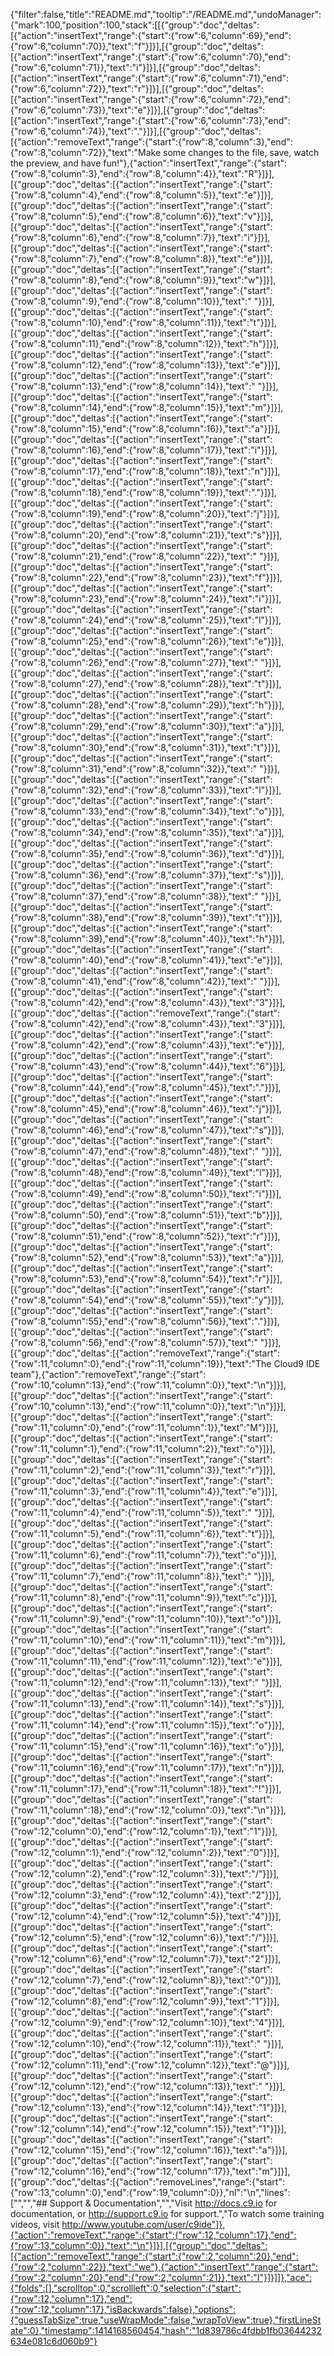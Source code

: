 {"filter":false,"title":"README.md","tooltip":"/README.md","undoManager":{"mark":100,"position":100,"stack":[[{"group":"doc","deltas":[{"action":"insertText","range":{"start":{"row":6,"column":69},"end":{"row":6,"column":70}},"text":"f"}]}],[{"group":"doc","deltas":[{"action":"insertText","range":{"start":{"row":6,"column":70},"end":{"row":6,"column":71}},"text":"i"}]}],[{"group":"doc","deltas":[{"action":"insertText","range":{"start":{"row":6,"column":71},"end":{"row":6,"column":72}},"text":"r"}]}],[{"group":"doc","deltas":[{"action":"insertText","range":{"start":{"row":6,"column":72},"end":{"row":6,"column":73}},"text":"e"}]}],[{"group":"doc","deltas":[{"action":"insertText","range":{"start":{"row":6,"column":73},"end":{"row":6,"column":74}},"text":"."}]}],[{"group":"doc","deltas":[{"action":"removeText","range":{"start":{"row":8,"column":3},"end":{"row":8,"column":72}},"text":"Make some changes to the file, save, watch the preview, and have fun!"},{"action":"insertText","range":{"start":{"row":8,"column":3},"end":{"row":8,"column":4}},"text":"R"}]}],[{"group":"doc","deltas":[{"action":"insertText","range":{"start":{"row":8,"column":4},"end":{"row":8,"column":5}},"text":"e"}]}],[{"group":"doc","deltas":[{"action":"insertText","range":{"start":{"row":8,"column":5},"end":{"row":8,"column":6}},"text":"v"}]}],[{"group":"doc","deltas":[{"action":"insertText","range":{"start":{"row":8,"column":6},"end":{"row":8,"column":7}},"text":"i"}]}],[{"group":"doc","deltas":[{"action":"insertText","range":{"start":{"row":8,"column":7},"end":{"row":8,"column":8}},"text":"e"}]}],[{"group":"doc","deltas":[{"action":"insertText","range":{"start":{"row":8,"column":8},"end":{"row":8,"column":9}},"text":"w"}]}],[{"group":"doc","deltas":[{"action":"insertText","range":{"start":{"row":8,"column":9},"end":{"row":8,"column":10}},"text":" "}]}],[{"group":"doc","deltas":[{"action":"insertText","range":{"start":{"row":8,"column":10},"end":{"row":8,"column":11}},"text":"t"}]}],[{"group":"doc","deltas":[{"action":"insertText","range":{"start":{"row":8,"column":11},"end":{"row":8,"column":12}},"text":"h"}]}],[{"group":"doc","deltas":[{"action":"insertText","range":{"start":{"row":8,"column":12},"end":{"row":8,"column":13}},"text":"e"}]}],[{"group":"doc","deltas":[{"action":"insertText","range":{"start":{"row":8,"column":13},"end":{"row":8,"column":14}},"text":" "}]}],[{"group":"doc","deltas":[{"action":"insertText","range":{"start":{"row":8,"column":14},"end":{"row":8,"column":15}},"text":"m"}]}],[{"group":"doc","deltas":[{"action":"insertText","range":{"start":{"row":8,"column":15},"end":{"row":8,"column":16}},"text":"a"}]}],[{"group":"doc","deltas":[{"action":"insertText","range":{"start":{"row":8,"column":16},"end":{"row":8,"column":17}},"text":"i"}]}],[{"group":"doc","deltas":[{"action":"insertText","range":{"start":{"row":8,"column":17},"end":{"row":8,"column":18}},"text":"n"}]}],[{"group":"doc","deltas":[{"action":"insertText","range":{"start":{"row":8,"column":18},"end":{"row":8,"column":19}},"text":"."}]}],[{"group":"doc","deltas":[{"action":"insertText","range":{"start":{"row":8,"column":19},"end":{"row":8,"column":20}},"text":"j"}]}],[{"group":"doc","deltas":[{"action":"insertText","range":{"start":{"row":8,"column":20},"end":{"row":8,"column":21}},"text":"s"}]}],[{"group":"doc","deltas":[{"action":"insertText","range":{"start":{"row":8,"column":21},"end":{"row":8,"column":22}},"text":" "}]}],[{"group":"doc","deltas":[{"action":"insertText","range":{"start":{"row":8,"column":22},"end":{"row":8,"column":23}},"text":"f"}]}],[{"group":"doc","deltas":[{"action":"insertText","range":{"start":{"row":8,"column":23},"end":{"row":8,"column":24}},"text":"i"}]}],[{"group":"doc","deltas":[{"action":"insertText","range":{"start":{"row":8,"column":24},"end":{"row":8,"column":25}},"text":"l"}]}],[{"group":"doc","deltas":[{"action":"insertText","range":{"start":{"row":8,"column":25},"end":{"row":8,"column":26}},"text":"e"}]}],[{"group":"doc","deltas":[{"action":"insertText","range":{"start":{"row":8,"column":26},"end":{"row":8,"column":27}},"text":" "}]}],[{"group":"doc","deltas":[{"action":"insertText","range":{"start":{"row":8,"column":27},"end":{"row":8,"column":28}},"text":"t"}]}],[{"group":"doc","deltas":[{"action":"insertText","range":{"start":{"row":8,"column":28},"end":{"row":8,"column":29}},"text":"h"}]}],[{"group":"doc","deltas":[{"action":"insertText","range":{"start":{"row":8,"column":29},"end":{"row":8,"column":30}},"text":"a"}]}],[{"group":"doc","deltas":[{"action":"insertText","range":{"start":{"row":8,"column":30},"end":{"row":8,"column":31}},"text":"t"}]}],[{"group":"doc","deltas":[{"action":"insertText","range":{"start":{"row":8,"column":31},"end":{"row":8,"column":32}},"text":" "}]}],[{"group":"doc","deltas":[{"action":"insertText","range":{"start":{"row":8,"column":32},"end":{"row":8,"column":33}},"text":"l"}]}],[{"group":"doc","deltas":[{"action":"insertText","range":{"start":{"row":8,"column":33},"end":{"row":8,"column":34}},"text":"o"}]}],[{"group":"doc","deltas":[{"action":"insertText","range":{"start":{"row":8,"column":34},"end":{"row":8,"column":35}},"text":"a"}]}],[{"group":"doc","deltas":[{"action":"insertText","range":{"start":{"row":8,"column":35},"end":{"row":8,"column":36}},"text":"d"}]}],[{"group":"doc","deltas":[{"action":"insertText","range":{"start":{"row":8,"column":36},"end":{"row":8,"column":37}},"text":"s"}]}],[{"group":"doc","deltas":[{"action":"insertText","range":{"start":{"row":8,"column":37},"end":{"row":8,"column":38}},"text":" "}]}],[{"group":"doc","deltas":[{"action":"insertText","range":{"start":{"row":8,"column":38},"end":{"row":8,"column":39}},"text":"t"}]}],[{"group":"doc","deltas":[{"action":"insertText","range":{"start":{"row":8,"column":39},"end":{"row":8,"column":40}},"text":"h"}]}],[{"group":"doc","deltas":[{"action":"insertText","range":{"start":{"row":8,"column":40},"end":{"row":8,"column":41}},"text":"e"}]}],[{"group":"doc","deltas":[{"action":"insertText","range":{"start":{"row":8,"column":41},"end":{"row":8,"column":42}},"text":" "}]}],[{"group":"doc","deltas":[{"action":"insertText","range":{"start":{"row":8,"column":42},"end":{"row":8,"column":43}},"text":"3"}]}],[{"group":"doc","deltas":[{"action":"removeText","range":{"start":{"row":8,"column":42},"end":{"row":8,"column":43}},"text":"3"}]}],[{"group":"doc","deltas":[{"action":"insertText","range":{"start":{"row":8,"column":42},"end":{"row":8,"column":43}},"text":"e"}]}],[{"group":"doc","deltas":[{"action":"insertText","range":{"start":{"row":8,"column":43},"end":{"row":8,"column":44}},"text":"6"}]}],[{"group":"doc","deltas":[{"action":"insertText","range":{"start":{"row":8,"column":44},"end":{"row":8,"column":45}},"text":"."}]}],[{"group":"doc","deltas":[{"action":"insertText","range":{"start":{"row":8,"column":45},"end":{"row":8,"column":46}},"text":"j"}]}],[{"group":"doc","deltas":[{"action":"insertText","range":{"start":{"row":8,"column":46},"end":{"row":8,"column":47}},"text":"s"}]}],[{"group":"doc","deltas":[{"action":"insertText","range":{"start":{"row":8,"column":47},"end":{"row":8,"column":48}},"text":" "}]}],[{"group":"doc","deltas":[{"action":"insertText","range":{"start":{"row":8,"column":48},"end":{"row":8,"column":49}},"text":"l"}]}],[{"group":"doc","deltas":[{"action":"insertText","range":{"start":{"row":8,"column":49},"end":{"row":8,"column":50}},"text":"i"}]}],[{"group":"doc","deltas":[{"action":"insertText","range":{"start":{"row":8,"column":50},"end":{"row":8,"column":51}},"text":"b"}]}],[{"group":"doc","deltas":[{"action":"insertText","range":{"start":{"row":8,"column":51},"end":{"row":8,"column":52}},"text":"r"}]}],[{"group":"doc","deltas":[{"action":"insertText","range":{"start":{"row":8,"column":52},"end":{"row":8,"column":53}},"text":"a"}]}],[{"group":"doc","deltas":[{"action":"insertText","range":{"start":{"row":8,"column":53},"end":{"row":8,"column":54}},"text":"r"}]}],[{"group":"doc","deltas":[{"action":"insertText","range":{"start":{"row":8,"column":54},"end":{"row":8,"column":55}},"text":"y"}]}],[{"group":"doc","deltas":[{"action":"insertText","range":{"start":{"row":8,"column":55},"end":{"row":8,"column":56}},"text":"."}]}],[{"group":"doc","deltas":[{"action":"insertText","range":{"start":{"row":8,"column":56},"end":{"row":8,"column":57}},"text":" "}]}],[{"group":"doc","deltas":[{"action":"removeText","range":{"start":{"row":11,"column":0},"end":{"row":11,"column":19}},"text":"The Cloud9 IDE team"},{"action":"removeText","range":{"start":{"row":10,"column":13},"end":{"row":11,"column":0}},"text":"\n"}]}],[{"group":"doc","deltas":[{"action":"insertText","range":{"start":{"row":10,"column":13},"end":{"row":11,"column":0}},"text":"\n"}]}],[{"group":"doc","deltas":[{"action":"insertText","range":{"start":{"row":11,"column":0},"end":{"row":11,"column":1}},"text":"M"}]}],[{"group":"doc","deltas":[{"action":"insertText","range":{"start":{"row":11,"column":1},"end":{"row":11,"column":2}},"text":"o"}]}],[{"group":"doc","deltas":[{"action":"insertText","range":{"start":{"row":11,"column":2},"end":{"row":11,"column":3}},"text":"r"}]}],[{"group":"doc","deltas":[{"action":"insertText","range":{"start":{"row":11,"column":3},"end":{"row":11,"column":4}},"text":"e"}]}],[{"group":"doc","deltas":[{"action":"insertText","range":{"start":{"row":11,"column":4},"end":{"row":11,"column":5}},"text":" "}]}],[{"group":"doc","deltas":[{"action":"insertText","range":{"start":{"row":11,"column":5},"end":{"row":11,"column":6}},"text":"t"}]}],[{"group":"doc","deltas":[{"action":"insertText","range":{"start":{"row":11,"column":6},"end":{"row":11,"column":7}},"text":"o"}]}],[{"group":"doc","deltas":[{"action":"insertText","range":{"start":{"row":11,"column":7},"end":{"row":11,"column":8}},"text":" "}]}],[{"group":"doc","deltas":[{"action":"insertText","range":{"start":{"row":11,"column":8},"end":{"row":11,"column":9}},"text":"c"}]}],[{"group":"doc","deltas":[{"action":"insertText","range":{"start":{"row":11,"column":9},"end":{"row":11,"column":10}},"text":"o"}]}],[{"group":"doc","deltas":[{"action":"insertText","range":{"start":{"row":11,"column":10},"end":{"row":11,"column":11}},"text":"m"}]}],[{"group":"doc","deltas":[{"action":"insertText","range":{"start":{"row":11,"column":11},"end":{"row":11,"column":12}},"text":"e"}]}],[{"group":"doc","deltas":[{"action":"insertText","range":{"start":{"row":11,"column":12},"end":{"row":11,"column":13}},"text":" "}]}],[{"group":"doc","deltas":[{"action":"insertText","range":{"start":{"row":11,"column":13},"end":{"row":11,"column":14}},"text":"s"}]}],[{"group":"doc","deltas":[{"action":"insertText","range":{"start":{"row":11,"column":14},"end":{"row":11,"column":15}},"text":"o"}]}],[{"group":"doc","deltas":[{"action":"insertText","range":{"start":{"row":11,"column":15},"end":{"row":11,"column":16}},"text":"o"}]}],[{"group":"doc","deltas":[{"action":"insertText","range":{"start":{"row":11,"column":16},"end":{"row":11,"column":17}},"text":"n"}]}],[{"group":"doc","deltas":[{"action":"insertText","range":{"start":{"row":11,"column":17},"end":{"row":11,"column":18}},"text":"!"}]}],[{"group":"doc","deltas":[{"action":"insertText","range":{"start":{"row":11,"column":18},"end":{"row":12,"column":0}},"text":"\n"}]}],[{"group":"doc","deltas":[{"action":"insertText","range":{"start":{"row":12,"column":0},"end":{"row":12,"column":1}},"text":"1"}]}],[{"group":"doc","deltas":[{"action":"insertText","range":{"start":{"row":12,"column":1},"end":{"row":12,"column":2}},"text":"0"}]}],[{"group":"doc","deltas":[{"action":"insertText","range":{"start":{"row":12,"column":2},"end":{"row":12,"column":3}},"text":"/"}]}],[{"group":"doc","deltas":[{"action":"insertText","range":{"start":{"row":12,"column":3},"end":{"row":12,"column":4}},"text":"2"}]}],[{"group":"doc","deltas":[{"action":"insertText","range":{"start":{"row":12,"column":4},"end":{"row":12,"column":5}},"text":"4"}]}],[{"group":"doc","deltas":[{"action":"insertText","range":{"start":{"row":12,"column":5},"end":{"row":12,"column":6}},"text":"/"}]}],[{"group":"doc","deltas":[{"action":"insertText","range":{"start":{"row":12,"column":6},"end":{"row":12,"column":7}},"text":"2"}]}],[{"group":"doc","deltas":[{"action":"insertText","range":{"start":{"row":12,"column":7},"end":{"row":12,"column":8}},"text":"0"}]}],[{"group":"doc","deltas":[{"action":"insertText","range":{"start":{"row":12,"column":8},"end":{"row":12,"column":9}},"text":"1"}]}],[{"group":"doc","deltas":[{"action":"insertText","range":{"start":{"row":12,"column":9},"end":{"row":12,"column":10}},"text":"4"}]}],[{"group":"doc","deltas":[{"action":"insertText","range":{"start":{"row":12,"column":10},"end":{"row":12,"column":11}},"text":" "}]}],[{"group":"doc","deltas":[{"action":"insertText","range":{"start":{"row":12,"column":11},"end":{"row":12,"column":12}},"text":"@"}]}],[{"group":"doc","deltas":[{"action":"insertText","range":{"start":{"row":12,"column":12},"end":{"row":12,"column":13}},"text":" "}]}],[{"group":"doc","deltas":[{"action":"insertText","range":{"start":{"row":12,"column":13},"end":{"row":12,"column":14}},"text":"1"}]}],[{"group":"doc","deltas":[{"action":"insertText","range":{"start":{"row":12,"column":14},"end":{"row":12,"column":15}},"text":"1"}]}],[{"group":"doc","deltas":[{"action":"insertText","range":{"start":{"row":12,"column":15},"end":{"row":12,"column":16}},"text":"a"}]}],[{"group":"doc","deltas":[{"action":"insertText","range":{"start":{"row":12,"column":16},"end":{"row":12,"column":17}},"text":"m"}]}],[{"group":"doc","deltas":[{"action":"removeLines","range":{"start":{"row":13,"column":0},"end":{"row":19,"column":0}},"nl":"\n","lines":["","","## Support & Documentation","","Visit http://docs.c9.io for documentation, or http://support.c9.io for support.","To watch some training videos, visit http://www.youtube.com/user/c9ide"]},{"action":"removeText","range":{"start":{"row":12,"column":17},"end":{"row":13,"column":0}},"text":"\n"}]}],[{"group":"doc","deltas":[{"action":"removeText","range":{"start":{"row":2,"column":20},"end":{"row":2,"column":22}},"text":"we"},{"action":"insertText","range":{"start":{"row":2,"column":20},"end":{"row":2,"column":21}},"text":"I"}]}]]},"ace":{"folds":[],"scrolltop":0,"scrollleft":0,"selection":{"start":{"row":12,"column":17},"end":{"row":12,"column":17},"isBackwards":false},"options":{"guessTabSize":true,"useWrapMode":false,"wrapToView":true},"firstLineState":0},"timestamp":1414168560454,"hash":"1d839786c4fdbb1fb03644232634e081c6d060b9"}